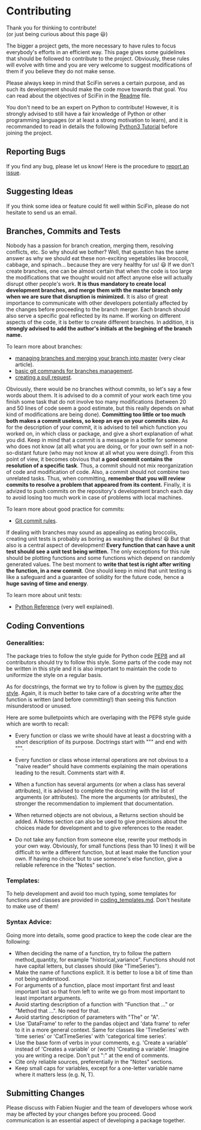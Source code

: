 # Contributing

Thank you for thinking to contribute!  
(or just being curious about this page :smiley:)

The bigger a project gets, the more necessary to have rules to focus everybody's efforts in an efficient way.
This page gives some guidelines that should be followed to contribute to the project. Obviously, these rules will evolve with time and you are very welcome to suggest modifications of them if you believe they do not make sense.

Please always keep in mind that SciFin serves a certain purpose, and as such its development should make the code move towards that goal. You can read about the objectives of SciFin in the [Readme](https://github.com/SciFin-Team/SciFin/blob/master/README.md) file.

You don't need to be an expert on Python to contribute! However, it is strongly advised to still have a fair knowledge of Python or other programming languages (or at least a strong motivation to learn), and it is recommanded to read in details the following [Python3 Tutorial](https://www.python-course.eu/python3_course.php) before joining the project.


## Reporting Bugs

If you find any bug, please let us know! Here is the procedure to [report an issue](https://docs.github.com/en/github/managing-your-work-on-github/creating-an-issue).


## Suggesting Ideas

If you think some idea or feature could fit well within SciFin, please do not hesitate to send us an email.


## Branches, Commits and Tests

Nobody has a passion for branch creation, merging them, resolving conflicts, etc. So why should we bother? Well, that question has the same answer as why we should eat these non-exciting vegetables like broccoli, cabbage, and spinach... because they are very healthy for us! :smiley: If we don't create branches, one can be almost certain that when the code is too large the modifications that we thought would not affect anyone else will actually disrupt other people's work. **It is thus mandatory to create local development branches, and merge them with the master branch only when we are sure that disruption is minimized.** It is also of great importance to communicate with other developers potentially affected by the changes before proceeding to the branch merger. Each branch should also serve a specific goal reflected by its name. If working on different aspects of the code, it is better to create different branches. In addition, it is **strongly advised to add the author's initials at the begining of the branch name.**

To learn more about branches:
- [managing branches and merging your branch into master](https://git-scm.com/book/en/v2/Git-Branching-Basic-Branching-and-Merging) (very clear article).
- [basic git commands for branches management](https://github.com/Kunena/Kunena-Forum/wiki/Create-a-new-branch-with-git-and-manage-branches).
- [creating a pull request](https://docs.github.com/en/github/collaborating-with-issues-and-pull-requests/creating-a-pull-request).

Obviously, there would be no branches without commits, so let's say a few words about them. It is advised to do a commit of your work each time you finish some task that do not involve too many modifications (between 20 and 50 lines of code seem a good estimate, but this really depends on what kind of modifications are being done). **Committing too little or too much both makes a commit useless, so keep an eye on your commits size.** As for the description of your commit, it is advised to tell which function you worked on, in which class or package, and give a short explanation of what you did. Keep in mind that a commit is a message in a bottle for someone who does not know (at all) what you are doing, or for your own self in a not-so-distant future (who may not know at all what you were doing!). From this point of view, it becomes obvious that **a good commit contains the resolution of a specific task**. Thus, a commit should not mix reorganization of code and modification of code. Also, a commit should not combine two unrelated tasks. Thus, when committing, **remember that you will review commits to resolve a problem that appeared from its content.** Finally, it is advized to push commits on the repository's development branch each day to avoid losing too much work in case of problems with local machines.

To learn more about good practice for commits:
- [Git commit rules](https://wiki.openstack.org/wiki/GitCommitMessages#Git_Commit_Good_Practice).

If dealing with branches may sound as appealing as eating broccolis, creating unit tests is probably as boring as washing the dishes! :laughing: But that also is a central aspect of development! **Every function that can have a unit test should see a unit test being written.** The only exceptions for this rule should be plotting functions and some functions which depend on randomly generated values. The best moment to **write that test is right after writing the function, in a new commit**. One should keep in mind that unit testing is like a safeguard and a guarantee of solidity for the future code, hence a **huge saving of time and energy**.

To learn more about unit tests:
- [Python Reference](https://docs.python.org/3/library/unittest.html#) (very well explained).



## Coding Conventions

### Generalities:

The package tries to follow the style guide for Python code [PEP8](https://www.python.org/dev/peps/pep-0008/) and all contributors should try to follow this style. Some parts of the code may not be written in this style and it is also important to maintain the code to uniformize the style on a regular basis.

As for docstrings, the format we try to follow is given by the [numpy doc style](https://numpydoc.readthedocs.io/en/latest/format.html). Again, it is much better to take care of a docstring write after the function is written (and before committing!) than seeing this function misunderstood or unused.


Here are some bulletpoints which are overlaping with the PEP8 style guide which are worth to recall:

- Every function or class we write should have at least a docstring with a short description of its purpose. Doctrings start with """ and end with """.

- Every function or class whose internal operations are not obvious to a "naive reader" should have comments explaining the main operations leading to the result. Comments start with #.

- When a function has several arguments (or when a class has several attributes), it is advised to complete the docstring with the list of arguments (or attributes). The more the arguments (or attributes), the stronger the recommendation to implement that documentation.

- When returned objects are not obvious, a Returns section should be added. A Notes section can also be used to give precisions about the choices made for development and to give references to the reader.

- Do not take any function from someone else, rewrite your methods in your own way. Obviously, for small functions (less than 10 lines) it will be difficult to write a different function, but at least make the function your own. If having no choice but to use someone's else function, give a reliable reference in the "Notes" section.


### Templates:

To help development and avoid too much typing, some templates for functions and classes are provided in [coding_templates.md](https://github.com/SciFin-Team/SciFin/wiki/docs/coding_templates.md). Don't hesitate to make use of them!


### Syntax Advice:

Going more into details, some good practice to keep the code clear are the following:

- When deciding the name of a function, try to follow the pattern method_quantity, for example "historical_variance". Functions should not have capital letters, but classes should (like "TimeSeries").
- Make the name of functions explicit. It is better to lose a bit of time than not being understood.
- For arguments of a function, place most important first and least important last so that from left to write we go from most important to least important arguments.
- Avoid starting description of a function with "Function that ..." or "Method that ...". No need for that.
- Avoid starting description of parameters with "The" or "A".
- Use 'DataFrame' to refer to the pandas object and 'data frame' to refer to it in a more general context. Same for classes like 'TimeSeries' with 'time series' or 'CatTimeSeries' with 'categorical time series'.
- Use the base form of verbs in your comments, e.g. 'Create a variable' instead of 'Creates a variable' or (worth) 'Creating a variable'. Imagine you are writing a recipe. Don't put ":" at the end of comments.
- Cite only reliable sources, preferentially in the "Notes" sections.
- Keep small caps for variables, except for a one-letter variable name where it matters less (e.g. N, T).


## Submitting Changes


Please discuss with Fabien Nugier and the team of developers whose work may be affected by your changes before you proceed. Good communication is an essential aspect of developing a package together.



